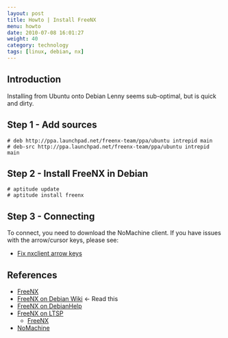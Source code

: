 ```yaml
---
layout: post
title: Howto | Install FreeNX
menu: howto
date: 2010-07-08 16:01:27
weight: 40
category: technology
tags: [linux, debian, nx]
---
```


## Introduction

Installing from Ubuntu onto Debian Lenny seems sub-optimal, but is quick and dirty.

## Step 1 - Add sources

    # deb http://ppa.launchpad.net/freenx-team/ppa/ubuntu intrepid main
    # deb-src http://ppa.launchpad.net/freenx-team/ppa/ubuntu intrepid main

## Step 2 - Install FreeNX in Debian

    # aptitude update
    # aptitude install freenx

## Step 3 - Connecting

To connect, you need to download the NoMachine client.  If you have issues with the arrow/cursor keys, please see:

   * [Fix nxclient arrow keys](/howto/fix-nxclient-arrow-keys/)

## References

   * [FreeNX](http://freenx.berlios.de/info.php)
   * [FreeNX on Debian Wiki](http://wiki.debian.org/freenx) &larr; Read this
   * [FreeNX on DebianHelp](http://www.debianhelp.co.uk/freenx.htm)
   * [FreeNX on LTSP](http://www.telemedia.ch/publ/ltsp-howto.html)
      * [FreeNX](http://www.telemedia.ch/publ/freenx-setup-howto.html)
   * [NoMachine](http://www.nomachine.com/)

